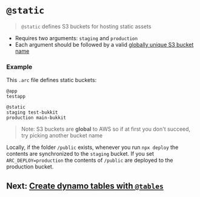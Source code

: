 # `@static`

> `@static` defines S3 buckets for hosting static assets

- Requires two arguments: `staging` and `production`
- Each argument should be followed by a valid [globally unique S3 bucket name](https://docs.aws.amazon.com/AmazonS3/latest/dev/BucketRestrictions.html#bucketnamingrules)

### Example

This `.arc` file defines static buckets:

```arc
@app
testapp

@static
staging test-bukkit
production main-bukkit
```

> Note: S3 buckets are <b>global</b> to AWS so if at first you don't succeed, try picking another bucket name

Locally, if the folder `/public` exists, whenever you run `npx deploy` the contents are synchronized to the `staging` bucket. If you set `ARC_DEPLOY=production` the contents of `/public` are deployed to the production bucket. 

## Next: [Create dynamo tables with `@tables`](/reference/tables)
